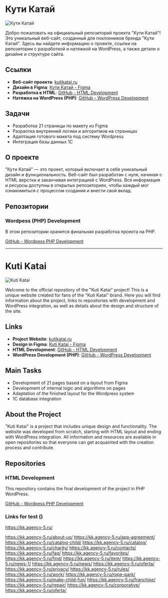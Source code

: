 # Кути Катай

![Кути Катай](https://kutikatai.ru/wp-content/themes/Kyti-katai/assets/assets/icon/logo-new-black.svg)

Добро пожаловать на официальный репозиторий проекта "Кути Катай"! Это уникальный веб-сайт, созданный для поклонников бренда "Кути Катай". Здесь вы найдете информацию о проекте, ссылки на репозитории с разработкой и натяжкой на WordPress, а также детали о дизайне и структуре сайта.

## Ссылки

- **Веб-сайт проекта**: [kutikatai.ru](https://kutikatai.ru/)
- **Дизайн в Figma**: [Кути Катай - Figma](https://www.figma.com/design/SpYuTiJPCuzNV4ZnpkNOnm/%D0%9A%D1%83%D1%82%D0%B8-%D0%9A%D0%B0%D1%82%D0%B0%D0%B9?node-id=2115-21356&t=NJu2X9wruh2SyO7n-0)
- **Разработка в HTML**: [GitHub - HTML Development](https://github.com/Ddonec/work-hard-chill-ride)
- **Натяжка на WordPress (PHP)**: [GitHub - WordPress Development](https://github.com/Ddonec/Legacy-PHP-work-KK-/tree/ed5ac980af62b3b48cc0c76dfb49b9ed47538701)

## Задачи

* Разработка 21 страницы по макету из Figma
* Разраотка внутренней логики и алгоритмов на страницах
* Адаптация готового макета под систему Wordpress
* Интеграция базы данных 1С


## О проекте

"Кути Катай" — это проект, который включает в себя уникальный дизайн и функциональность. Веб-сайт был разработан с нуля, начиная с HTML верстки и заканчивая интеграцией с WordPress. Вся информация и ресурсы доступны в открытых репозиториях, чтобы каждый мог ознакомиться с процессом создания и внести свой вклад.

## Репозитории

### Wordpess (PHP) Development

В этом репозитории хранится финальная разработка проекта на PHP.

[GitHub - Wordpess PHP Development](https://github.com/Ddonec/Legacy-PHP-work-KK-/)

---

# Kuti Katai

![Kuti Katai](https://kutikatai.ru/wp-content/themes/Kyti-katai/assets/assets/icon/logo-new-black.svg)

Welcome to the official repository of the "Kuti Katai" project! This is a unique website created for fans of the "Kuti Katai" brand. Here you will find information about the project, links to repositories with development and WordPress integration, as well as details about the design and structure of the site.

## Links

- **Project Website**: [kutikatai.ru](https://kutikatai.ru/)
- **Design in Figma**: [Kuti Katai - Figma](https://www.figma.com/design/SpYuTiJPCuzNV4ZnpkNOnm/%D0%9A%D1%83%D1%82%D0%B8-%D0%9A%D0%B0%D1%82%D0%B0%D0%B9?node-id=2115-21356&t=NJu2X9wruh2SyO7n-0)
- **HTML Development**: [GitHub - HTML Development](https://github.com/Ddonec/work-hard-chill-ride)
- **WordPress Development (PHP)**: [GitHub - WordPress Development](https://github.com/Ddonec/Legacy-PHP-work-KK-/tree/ed5ac980af62b3b48cc0c76dfb49b9ed47538701)

## Main Tasks

* Development of 21 pages based on a layout from Figma
* Development of internal logic and algorithms on pages
* Adaptation of the finished layout for the Wordpress system
* 1C database integration

## About the Project

"Kuti Katai" is a project that includes unique design and functionality. The website was developed from scratch, starting with HTML layout and ending with WordPress integration. All information and resources are available in open repositories so that everyone can get acquainted with the creation process and contribute.

## Repositories

### HTML Development

This repository contains the final development of the project in PHP WordPress.

[GitHub - Wordpess PHP Development](https://github.com/Ddonec/Legacy-PHP-work-KK-/)


### Links for test ()
https://kk.agency-5.ru/

https://kk.agency-5.ru/about-us/
https://kk.agency-5.ru/app-agreement/
https://kk.agency-5.ru/catalog-child/
https://kk.agency-5.ru/catalog/
https://kk.agency-5.ru/charity/
https://kk.agency-5.ru/contacts/
https://kk.agency-5.ru/faq/
https://kk.agency-5.ru/favorites/
https://kk.agency-5.ru/find/
https://kk.agency-5.ru/item/
https://kk.agency-5.ru/news-1/
https://kk.agency-5.ru/news/
https://kk.agency-5.ru/oferta/
https://kk.agency-5.ru/privacy/
https://kk.agency-5.ru/rules/
https://kk.agency-5.ru/work/
https://kk.agency-5.ru/rope-park/
https://kk.agency-5.ru/make-child-fun/
https://kk.agency-5.ru/franchise/
https://kk.agency-5.ru/repair/
https://kk.agency-5.ru/corporative/
https://kk.agency-5.ru/oferta/